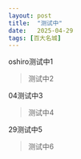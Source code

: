 ```yaml
---
layout: post
title:  "测试中"
date:   2025-04-29
tags: [百大名城]
---
```


oshiro测试中1

>测试中2

04测试中3

>测试中4

29测试中5

>测试中6
